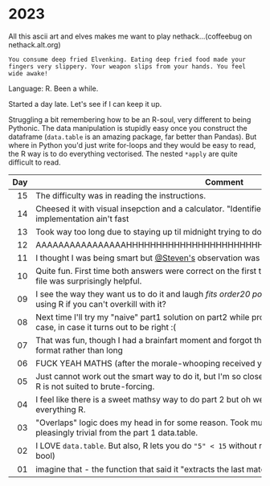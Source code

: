 # 2023

All this ascii art and elves makes me want to play nethack...(coffeebug on nethack.alt.org)

```
You consume deep fried Elvenking. Eating deep fried food made your
fingers very slippery. Your weapon slips from your hands. You feel wide awake!
```

Language: R. Been a while.

Started a day late. Let's see if I can keep it up.

Struggling a bit remembering how to be an R-soul, very different to being Pythonic.
The data manipulation is stupidly easy once you construct the dataframe (`data.table` is an amazing package, far better
than Pandas). But where in Python you'd just write for-loops and they would be easy to read, the R way is to do
everything vectorised. The nested `*apply` are quite difficult to read.
 

| Day | Comment                                                                                                                                      |
|----:|----------------------------------------------------------------------------------------------------------------------------------------------|
|  15 | The difficulty was in reading the instructions.                                                                                              |
|  14 | Cheesed it with visual insepction and a calculator. "Identified patterns" ;) because that implementation ain't fast                          |
|  13 | Took way too long due to staying up til midnight trying to do day12 part2 lol                                                                |
|  12 | AAAAAAAAAAAAAAAAHHHHHHHHHHHHHHHHHHHHHHHHHHHHHHHHHHHHHHHHHHHHHHHH                                                                             |
|  11 | I thought I was being smart but [@Steven's](https://github.com/stevetr14/aoc2023/blob/bbfaf5b7c4cba6537cbe3385b702a6fed53ab365/day_11.py#L56) observation was galaxy-brain level |
|  10 | Quite fun. First time both answers were correct on the first try. Writing the intermediate outputs to file was surprisingly helpful.         |
|  09 | I see the way they want us to do it and laugh _fits order20 polynomials instead_ what's the point of using R if you can't overkill with it?  |
|  08 | Next time I'll try my "naive" part1 solution on part2 while programming up the more general part2 case, in case it turns out to be right :(  |
|  07 | That was fun, though I had a brainfart moment and forgot that I should just multisort in "wide" format rather than long                      |
|  06 | FUCK YEAH MATHS (after the morale-whooping received yesterday)                                                                               |
|  05 | Just cannot work out the smart way to do it, but I'm so close to conceptualising it. Very frustrating. R is not suited to brute-forcing.     |
|  04 | I feel like there is a sweet mathsy way to do part 2 but oh well, bring out the for-loop. Betraying everything R.                            |
|  03 | "Overlaps" logic does my head in for some reason. Took much longer than it should. Part 2 was pleasingly trivial from the part 1 data.table. |
|  02 | I LOVE `data.table`. But also, R lets you do `"5" < 15` without raising exception?!?! (and returns a bool)                                   |
|  01 | imagine that - the function that said it "extracts the last match" doesn't. ✟ ℝ.𝕀.ℙ. ✟                                                       |
